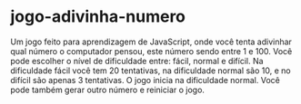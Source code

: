 # jogo-adivinha-numero
Um jogo feito para aprendizagem de JavaScript, onde você tenta adivinhar qual número o computador pensou, este número sendo entre 1 e 100.
Você pode escolher o nível de dificuldade entre: fácil, normal e difícil. Na dificuldade fácil você tem 20 tentativas, na dificuldade normal são 10, e no difícil são apenas 3 tentativas. O jogo inicia na dificuldade normal.
Você pode também gerar outro número e reiniciar o jogo.
